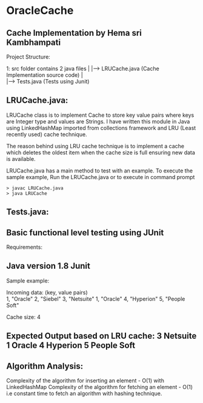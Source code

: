 # OracleCache

Cache Implementation by Hema sri Kambhampati
----------------------------------------------------------

Project Structure:

1: src folder contains 2 java files
		|
		|--> LRUCache.java (Cache  Implementation source code)
		|  
		|--> Tests.java (Tests using Junit)
	
LRUCache.java:
-------------
LRUCache class is to implement Cache to store key value pairs where keys are Integer type and values are Strings.
I have written this module in Java using LinkedHashMap imported from collections framework and LRU (Least recently used) cache technique. 

The reason behind using LRU cache technique is to implement a cache which deletes the oldest item when the cache size is full ensuring new data is available.

LRUCache.java has a main method to test with an example.
To execute the sample example, Run the LRUCache.java 
or to execute in command prompt

	> javac LRUCache.java
	> java LRUCache

Tests.java:
-----------
Basic functional level testing using JUnit
----------------------------------------------------------
Requirements:

Java version 1.8
Junit
----------------------------------------------------------

Sample example:

Incoming data: (key, value pairs)	        
	        1, "Oracle"
	        2, "Siebel"
	        3, "Netsuite"
	        1, "Oracle"
	        4, "Hyperion"
	        5, "People Soft"
	        
Cache size: 4

Expected Output based on LRU cache:
			3   Netsuite 
			1   Oracle 
			4   Hyperion 
			5   People Soft  
---------------------------------------------------------

Algorithm Analysis:
-------------------
Complexity of the algorithm for inserting an element - O(1) with LinkedHashMap 
Complexity of the algorithm for fetching an element - O(1) i.e constant time to fetch an algorithm with hashing technique.

 
 
